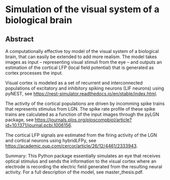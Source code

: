 # Simulation of the visual system of a biological brain

## Abstract

A computationally effective toy model of the visual system of a biological brain, that can easily be extended to add more realism. The model takes images as input – representing visual stimuli from the eye – and outputs an estimation of the cortical LFP (local field potential) that is generated as cortex processes the input. 

Visual cortex is modeled as a set of recurrent and interconnected populations of excitatory and inhibitory spiking neurons (LIF neurons) using pyNEST, see https://nest-simulator.readthedocs.io/en/stable/index.html.

The activity of the cortical populations are driven by incomming spike trains that represents stimulus from LGN. The spike rate profile of these spike trains are calculated as a function of the input images through the pyLGN package, see https://journals.plos.org/ploscompbiol/article?id=10.1371/journal.pcbi.1006156.

The cortical LFP signals are estimated from the firing activity of the LGN and cortical neurons using hybridLFPy, see https://academic.oup.com/cercor/article/26/12/4461/2333943.

Summary: This Python package essentially simulates an eye that receives optical stimulus and sends the information to the visual cortex where an electrode is recording the electric field generated from the resulting neural activity. For a full description of the model, see master_thesis.pdf.
